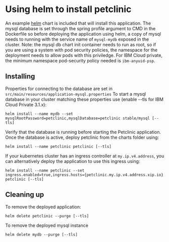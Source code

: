 # Using helm to install petclinic

An example [helm](https://helm.sh/) chart is included that will install this application. The mysql database is set through the spring profile argument to CMD in the Dockerfile so before deploying the application using helm, a copy of mysql needs to running with the service name of `mysql-mydb` exposed in the cluster. Note: the mysql db chart init container needs to run as root, so if you are using a system with pod security policies, the namespace for the deployment needs to allow pods with this priviledge. For IBM Cloud private, the minimum namespace pod-security policy needed is `ibm-anyuid-psp`.

## Installing

Properties for connecting to the database are set in `src/main/resources/application-mysql.properties` To start a mysql database in your cluster matching these properties use (enable --tls for IBM Cloud Private 3.1.x):

```
helm install --name mydb --set mysqlRootPassword=petclinic,mysqlDatabase=petclinic stable/mysql [--tls]
```

Verify that the database is running before starting the Petclinic application. Once the database is active, deploy petclinic from the charts folder using:

```
helm install --name petclinic petclinic [--tls]
```

If your kubernetes cluster has an ingress controller at `my.ip.v4.address`, you can alternatively deploy the application to use this ingress using:

```
helm install --name petclinic --set ingress.enabled=true,ingress.hosts={petclinic.my.ip.v4.address.xip.io} petclinic [--tls]
```

## Cleaning up

To remove the deployed application:

```
helm delete petclinic --purge [--tls]
```

To remove the deployed mysql instance

```
helm delete mydb --purge [--tls]
```